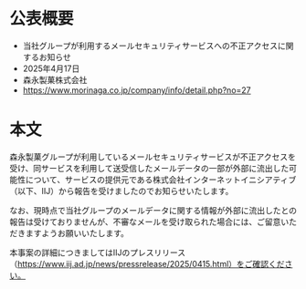 # 公表概要
- 当社グループが利用するメールセキュリティサービスへの不正アクセスに関するお知らせ
- 2025年4月17日
- 森永製菓株式会社
- https://www.morinaga.co.jp/company/info/detail.php?no=27

# 本文
森永製菓グループが利用しているメールセキュリティサービスが不正アクセスを受け、同サービスを利用して送受信したメールデータの一部が外部に流出した可能性について、サービスの提供元である株式会社インターネットイニシアティブ（以下、IIJ）から報告を受けましたのでお知らせいたします。

なお、現時点で当社グループのメールデータに関する情報が外部に流出したとの報告は受けておりませんが、不審なメールを受け取られた場合には、ご留意いただきますようお願いいたします。

本事案の詳細につきましてはIIJのプレスリリース（https://www.iij.ad.jp/news/pressrelease/2025/0415.html）をご確認ください。
